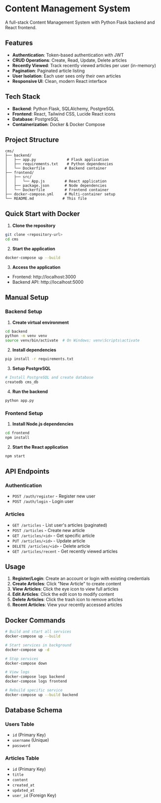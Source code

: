 # Content Management System

A full-stack Content Management System with Python Flask backend and React frontend.

## Features

- **Authentication**: Token-based authentication with JWT
- **CRUD Operations**: Create, Read, Update, Delete articles
- **Recently Viewed**: Track recently viewed articles per user (in-memory)
- **Pagination**: Paginated article listing
- **User Isolation**: Each user sees only their own articles
- **Responsive UI**: Clean, modern React interface

## Tech Stack

- **Backend**: Python Flask, SQLAlchemy, PostgreSQL
- **Frontend**: React, Tailwind CSS, Lucide React icons
- **Database**: PostgreSQL
- **Containerization**: Docker & Docker Compose

## Project Structure

```
cms/
├── backend/
│   ├── app.py              # Flask application
│   ├── requirements.txt    # Python dependencies
│   └── Dockerfile         # Backend container
├── frontend/
│   ├── src/
│   │   └── App.js         # React application
│   ├── package.json       # Node dependencies
│   └── Dockerfile         # Frontend container
├── docker-compose.yml     # Multi-container setup
└── README.md             # This file
```

## Quick Start with Docker

1. **Clone the repository**
```bash
git clone <repository-url>
cd cms
```

2. **Start the application**
```bash
docker-compose up --build
```

3. **Access the application**
- Frontend: http://localhost:3000
- Backend API: http://localhost:5000

## Manual Setup

### Backend Setup

1. **Create virtual environment**
```bash
cd backend
python -m venv venv
source venv/bin/activate  # On Windows: venv\Scripts\activate
```

2. **Install dependencies**
```bash
pip install -r requirements.txt
```

3. **Setup PostgreSQL**
```bash
# Install PostgreSQL and create database
createdb cms_db
```

4. **Run the backend**
```bash
python app.py
```

### Frontend Setup

1. **Install Node.js dependencies**
```bash
cd frontend
npm install
```

2. **Start the React application**
```bash
npm start
```

## API Endpoints

### Authentication
- `POST /auth/register` - Register new user
- `POST /auth/login` - Login user

### Articles
- `GET /articles` - List user's articles (paginated)
- `POST /articles` - Create new article
- `GET /articles/<id>` - Get specific article
- `PUT /articles/<id>` - Update article
- `DELETE /articles/<id>` - Delete article
- `GET /articles/recent` - Get recently viewed articles

## Usage

1. **Register/Login**: Create an account or login with existing credentials
2. **Create Articles**: Click "New Article" to create content
3. **View Articles**: Click the eye icon to view full articles
4. **Edit Articles**: Click the edit icon to modify content
5. **Delete Articles**: Click the trash icon to remove articles
6. **Recent Articles**: View your recently accessed articles

## Docker Commands

```bash
# Build and start all services
docker-compose up --build

# Start services in background
docker-compose up -d

# Stop services
docker-compose down

# View logs
docker-compose logs backend
docker-compose logs frontend

# Rebuild specific service
docker-compose up --build backend
```

## Database Schema

### Users Table
- `id` (Primary Key)
- `username` (Unique)
- `password`

### Articles Table
- `id` (Primary Key)
- `title`
- `content`
- `created_at`
- `updated_at`
- `user_id` (Foreign Key)
